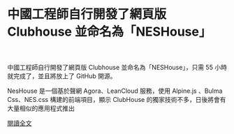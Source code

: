 # 中國工程師自行開發了網頁版 Clubhouse 並命名為「NESHouse」

<!--more-->
<!--50-->
<br><br/>
中國工程師自行開發了網頁版 Clubhouse 並命名為「NESHouse」，只需 55 小時就完成了，並且將放上了 GitHub 開源。

NesHouse 是一個基於聲網 Agora、LeanCloud 服務，使用 Alpine.js 、Bulma Css、NES.css 構建的前端項目，顯示 ClubHouse 的獨家技術不多，日後將會有大量相似的應用程式推出

[閱讀全文](https://github.com/bestony/neshouse/blob/master/readme.zh.md)
